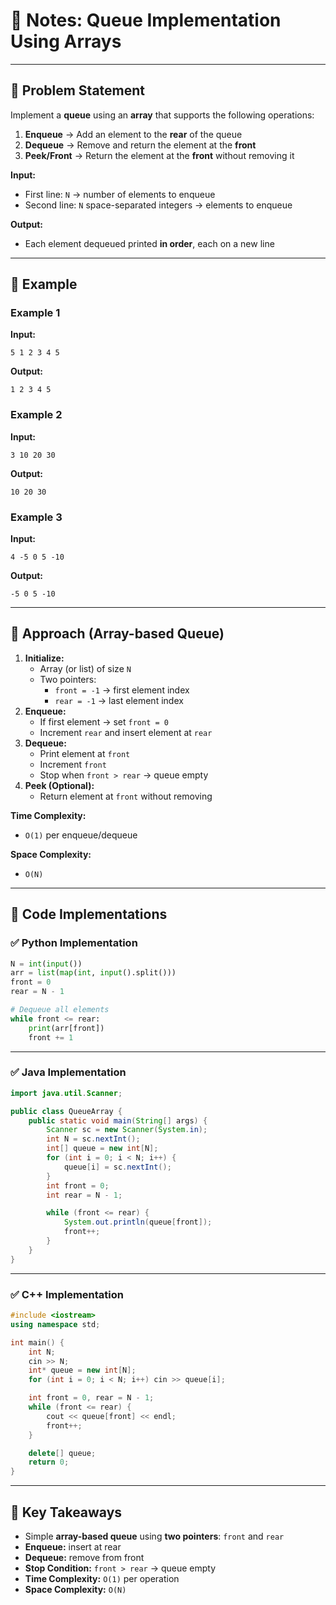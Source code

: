 # 📒 Notes: Queue Implementation Using Arrays

---

## 🔹 Problem Statement

Implement a **queue** using an **array** that supports the following operations:

1. **Enqueue** → Add an element to the **rear** of the queue
2. **Dequeue** → Remove and return the element at the **front**
3. **Peek/Front** → Return the element at the **front** without removing it

**Input:**

- First line: `N` → number of elements to enqueue
- Second line: `N` space-separated integers → elements to enqueue

**Output:**

- Each element dequeued printed **in order**, each on a new line

---

## 🔹 Example

### Example 1

**Input:**

```
5 1 2 3 4 5
```

**Output:**

```
1 2 3 4 5
```

### Example 2

**Input:**

```
3 10 20 30
```

**Output:**
```
10 20 30
```

### Example 3

**Input:**

```
4 -5 0 5 -10
```

**Output:**

```
-5 0 5 -10
```

---

## 🔹 Approach (Array-based Queue)

1. **Initialize:**
    - Array (or list) of size `N`
    - Two pointers:
        - `front = -1` → first element index
        - `rear = -1` → last element index
2. **Enqueue:**
    - If first element → set `front = 0`
    - Increment `rear` and insert element at `rear`
3. **Dequeue:**
    - Print element at `front`
    - Increment `front`
    - Stop when `front > rear` → queue empty
4. **Peek (Optional):**
    - Return element at `front` without removing

**Time Complexity:**
- `O(1)` per enqueue/dequeue

**Space Complexity:**

- `O(N)`

---

## 🔹 Code Implementations

### ✅ Python Implementation

```python
N = int(input())
arr = list(map(int, input().split()))
front = 0
rear = N - 1

# Dequeue all elements
while front <= rear:
    print(arr[front])
    front += 1

```

---

### ✅ Java Implementation

```java
import java.util.Scanner;

public class QueueArray {
    public static void main(String[] args) {
        Scanner sc = new Scanner(System.in);
        int N = sc.nextInt();
        int[] queue = new int[N];
        for (int i = 0; i < N; i++) {
            queue[i] = sc.nextInt();
        }
        int front = 0;
        int rear = N - 1;

        while (front <= rear) {
            System.out.println(queue[front]);
            front++;
        }
    }
}

```

---

### ✅ C++ Implementation

```cpp
#include <iostream>
using namespace std;

int main() {
    int N;
    cin >> N;
    int* queue = new int[N];
    for (int i = 0; i < N; i++) cin >> queue[i];

    int front = 0, rear = N - 1;
    while (front <= rear) {
        cout << queue[front] << endl;
        front++;
    }

    delete[] queue;
    return 0;
}

```

---

## 🔹 Key Takeaways

- Simple **array-based queue** using **two pointers**: `front` and `rear`
- **Enqueue:** insert at rear
- **Dequeue:** remove from front
- **Stop Condition:** `front > rear` → queue empty
- **Time Complexity:** `O(1)` per operation
- **Space Complexity:** `O(N)`